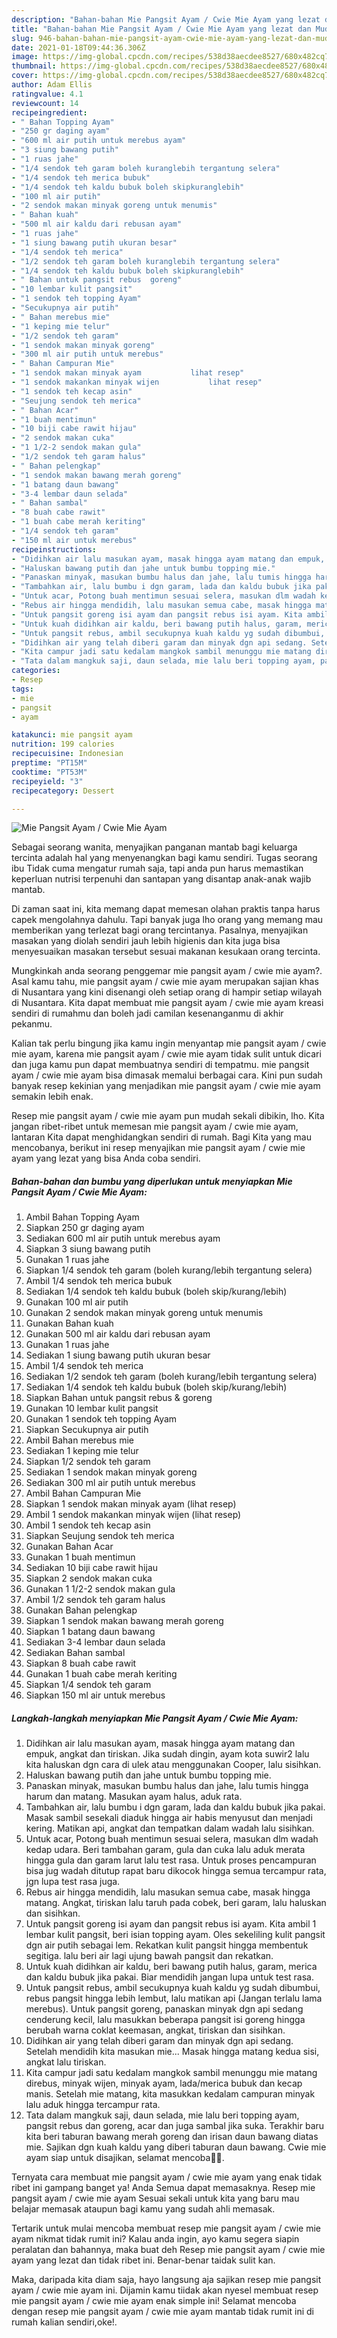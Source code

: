 ```yaml
---
description: "Bahan-bahan Mie Pangsit Ayam / Cwie Mie Ayam yang lezat dan Mudah Dibuat"
title: "Bahan-bahan Mie Pangsit Ayam / Cwie Mie Ayam yang lezat dan Mudah Dibuat"
slug: 946-bahan-bahan-mie-pangsit-ayam-cwie-mie-ayam-yang-lezat-dan-mudah-dibuat
date: 2021-01-18T09:44:36.306Z
image: https://img-global.cpcdn.com/recipes/538d38aecdee8527/680x482cq70/mie-pangsit-ayam-cwie-mie-ayam-foto-resep-utama.jpg
thumbnail: https://img-global.cpcdn.com/recipes/538d38aecdee8527/680x482cq70/mie-pangsit-ayam-cwie-mie-ayam-foto-resep-utama.jpg
cover: https://img-global.cpcdn.com/recipes/538d38aecdee8527/680x482cq70/mie-pangsit-ayam-cwie-mie-ayam-foto-resep-utama.jpg
author: Adam Ellis
ratingvalue: 4.1
reviewcount: 14
recipeingredient:
- " Bahan Topping Ayam"
- "250 gr daging ayam"
- "600 ml air putih untuk merebus ayam"
- "3 siung bawang putih"
- "1 ruas jahe"
- "1/4 sendok teh garam boleh kuranglebih tergantung selera"
- "1/4 sendok teh merica bubuk"
- "1/4 sendok teh kaldu bubuk boleh skipkuranglebih"
- "100 ml air putih"
- "2 sendok makan minyak goreng untuk menumis"
- " Bahan kuah"
- "500 ml air kaldu dari rebusan ayam"
- "1 ruas jahe"
- "1 siung bawang putih ukuran besar"
- "1/4 sendok teh merica"
- "1/2 sendok teh garam boleh kuranglebih tergantung selera"
- "1/4 sendok teh kaldu bubuk boleh skipkuranglebih"
- " Bahan untuk pangsit rebus  goreng"
- "10 lembar kulit pangsit"
- "1 sendok teh topping Ayam"
- "Secukupnya air putih"
- " Bahan merebus mie"
- "1 keping mie telur"
- "1/2 sendok teh garam"
- "1 sendok makan minyak goreng"
- "300 ml air putih untuk merebus"
- " Bahan Campuran Mie"
- "1 sendok makan minyak ayam           lihat resep"
- "1 sendok makankan minyak wijen           lihat resep"
- "1 sendok teh kecap asin"
- "Seujung sendok teh merica"
- " Bahan Acar"
- "1 buah mentimun"
- "10 biji cabe rawit hijau"
- "2 sendok makan cuka"
- "1 1/2-2 sendok makan gula"
- "1/2 sendok teh garam halus"
- " Bahan pelengkap"
- "1 sendok makan bawang merah goreng"
- "1 batang daun bawang"
- "3-4 lembar daun selada"
- " Bahan sambal"
- "8 buah cabe rawit"
- "1 buah cabe merah keriting"
- "1/4 sendok teh garam"
- "150 ml air untuk merebus"
recipeinstructions:
- "Didihkan air lalu masukan ayam, masak hingga ayam matang dan empuk, angkat dan tiriskan. Jika sudah dingin, ayam kota suwir2 lalu kita haluskan dgn cara di ulek atau menggunakan Cooper, lalu sisihkan."
- "Haluskan bawang putih dan jahe untuk bumbu topping mie."
- "Panaskan minyak, masukan bumbu halus dan jahe, lalu tumis hingga harum dan matang. Masukan ayam halus, aduk rata."
- "Tambahkan air, lalu bumbu i dgn garam, lada dan kaldu bubuk jika pakai. Masak sambil sesekali diaduk hingga air habis menyusut dan menjadi kering. Matikan api, angkat dan tempatkan dalam wadah lalu sisihkan."
- "Untuk acar, Potong buah mentimun sesuai selera, masukan dlm wadah kedap udara. Beri tambahan garam, gula dan cuka lalu aduk merata hingga gula dan garam larut lalu test rasa. Untuk proses pencampuran bisa jug wadah ditutup rapat baru dikocok hingga semua tercampur rata, jgn lupa test rasa juga."
- "Rebus air hingga mendidih, lalu masukan semua cabe, masak hingga matang. Angkat, tiriskan lalu taruh pada cobek, beri garam, lalu haluskan dan sisihkan."
- "Untuk pangsit goreng isi ayam dan pangsit rebus isi ayam. Kita ambil 1 lembar kulit pangsit, beri isian topping ayam. Oles sekeliling kulit pangsit dgn air putih sebagai lem. Rekatkan kulit pangsit hingga membentuk segitiga. lalu beri air lagi ujung bawah pangsit dan rekatkan."
- "Untuk kuah didihkan air kaldu, beri bawang putih halus, garam, merica dan kaldu bubuk jika pakai. Biar mendidih jangan lupa untuk test rasa."
- "Untuk pangsit rebus, ambil secukupnya kuah kaldu yg sudah dibumbui, rebus pangsit hingga lebih lembut, lalu matikan api (Jangan terlalu lama merebus). Untuk pangsit goreng, panaskan minyak dgn api sedang cenderung kecil, lalu masukkan beberapa pangsit isi goreng hingga berubah warna coklat keemasan, angkat, tiriskan dan sisihkan."
- "Didihkan air yang telah diberi garam dan minyak dgn api sedang. Setelah mendidih kita masukan mie... Masak hingga matang kedua sisi, angkat lalu tiriskan."
- "Kita campur jadi satu kedalam mangkok sambil menunggu mie matang direbus, minyak wijen, minyak ayam, lada/merica bubuk dan kecap manis. Setelah mie matang, kita masukkan kedalam campuran minyak lalu aduk hingga tercampur rata."
- "Tata dalam mangkuk saji, daun selada, mie lalu beri topping ayam, pangsit rebus dan goreng, acar dan juga sambal jika suka. Terakhir baru kita beri taburan bawang merah goreng dan irisan daun bawang diatas mie. Sajikan dgn kuah kaldu yang diberi taburan daun bawang. Cwie mie ayam siap untuk disajikan, selamat mencoba🙏🥰."
categories:
- Resep
tags:
- mie
- pangsit
- ayam

katakunci: mie pangsit ayam 
nutrition: 199 calories
recipecuisine: Indonesian
preptime: "PT15M"
cooktime: "PT53M"
recipeyield: "3"
recipecategory: Dessert

---
```



![Mie Pangsit Ayam / Cwie Mie Ayam](https://img-global.cpcdn.com/recipes/538d38aecdee8527/680x482cq70/mie-pangsit-ayam-cwie-mie-ayam-foto-resep-utama.jpg)

Sebagai seorang wanita, menyajikan panganan mantab bagi keluarga tercinta adalah hal yang menyenangkan bagi kamu sendiri. Tugas seorang ibu Tidak cuma mengatur rumah saja, tapi anda pun harus memastikan keperluan nutrisi terpenuhi dan santapan yang disantap anak-anak wajib mantab.

Di zaman  saat ini, kita memang dapat memesan olahan praktis tanpa harus capek mengolahnya dahulu. Tapi banyak juga lho orang yang memang mau memberikan yang terlezat bagi orang tercintanya. Pasalnya, menyajikan masakan yang diolah sendiri jauh lebih higienis dan kita juga bisa menyesuaikan masakan tersebut sesuai makanan kesukaan orang tercinta. 



Mungkinkah anda seorang penggemar mie pangsit ayam / cwie mie ayam?. Asal kamu tahu, mie pangsit ayam / cwie mie ayam merupakan sajian khas di Nusantara yang kini disenangi oleh setiap orang di hampir setiap wilayah di Nusantara. Kita dapat membuat mie pangsit ayam / cwie mie ayam kreasi sendiri di rumahmu dan boleh jadi camilan kesenanganmu di akhir pekanmu.

Kalian tak perlu bingung jika kamu ingin menyantap mie pangsit ayam / cwie mie ayam, karena mie pangsit ayam / cwie mie ayam tidak sulit untuk dicari dan juga kamu pun dapat membuatnya sendiri di tempatmu. mie pangsit ayam / cwie mie ayam bisa dimasak memalui berbagai cara. Kini pun sudah banyak resep kekinian yang menjadikan mie pangsit ayam / cwie mie ayam semakin lebih enak.

Resep mie pangsit ayam / cwie mie ayam pun mudah sekali dibikin, lho. Kita jangan ribet-ribet untuk memesan mie pangsit ayam / cwie mie ayam, lantaran Kita dapat menghidangkan sendiri di rumah. Bagi Kita yang mau mencobanya, berikut ini resep menyajikan mie pangsit ayam / cwie mie ayam yang lezat yang bisa Anda coba sendiri.

<!--inarticleads1-->

##### Bahan-bahan dan bumbu yang diperlukan untuk menyiapkan Mie Pangsit Ayam / Cwie Mie Ayam:

1. Ambil  Bahan Topping Ayam
1. Siapkan 250 gr daging ayam
1. Sediakan 600 ml air putih untuk merebus ayam
1. Siapkan 3 siung bawang putih
1. Gunakan 1 ruas jahe
1. Siapkan 1/4 sendok teh garam (boleh kurang/lebih tergantung selera)
1. Ambil 1/4 sendok teh merica bubuk
1. Sediakan 1/4 sendok teh kaldu bubuk (boleh skip/kurang/lebih)
1. Gunakan 100 ml air putih
1. Gunakan 2 sendok makan minyak goreng untuk menumis
1. Gunakan  Bahan kuah
1. Gunakan 500 ml air kaldu dari rebusan ayam
1. Gunakan 1 ruas jahe
1. Sediakan 1 siung bawang putih ukuran besar
1. Ambil 1/4 sendok teh merica
1. Sediakan 1/2 sendok teh garam (boleh kurang/lebih tergantung selera)
1. Sediakan 1/4 sendok teh kaldu bubuk (boleh skip/kurang/lebih)
1. Siapkan  Bahan untuk pangsit rebus &amp; goreng
1. Gunakan 10 lembar kulit pangsit
1. Gunakan 1 sendok teh topping Ayam
1. Siapkan Secukupnya air putih
1. Ambil  Bahan merebus mie
1. Sediakan 1 keping mie telur
1. Siapkan 1/2 sendok teh garam
1. Sediakan 1 sendok makan minyak goreng
1. Sediakan 300 ml air putih untuk merebus
1. Ambil  Bahan Campuran Mie
1. Siapkan 1 sendok makan minyak ayam           (lihat resep)
1. Ambil 1 sendok makankan minyak wijen           (lihat resep)
1. Ambil 1 sendok teh kecap asin
1. Siapkan Seujung sendok teh merica
1. Gunakan  Bahan Acar
1. Gunakan 1 buah mentimun
1. Sediakan 10 biji cabe rawit hijau
1. Siapkan 2 sendok makan cuka
1. Gunakan 1 1/2-2 sendok makan gula
1. Ambil 1/2 sendok teh garam halus
1. Gunakan  Bahan pelengkap
1. Siapkan 1 sendok makan bawang merah goreng
1. Siapkan 1 batang daun bawang
1. Sediakan 3-4 lembar daun selada
1. Sediakan  Bahan sambal
1. Siapkan 8 buah cabe rawit
1. Gunakan 1 buah cabe merah keriting
1. Siapkan 1/4 sendok teh garam
1. Siapkan 150 ml air untuk merebus




<!--inarticleads2-->

##### Langkah-langkah menyiapkan Mie Pangsit Ayam / Cwie Mie Ayam:

1. Didihkan air lalu masukan ayam, masak hingga ayam matang dan empuk, angkat dan tiriskan. Jika sudah dingin, ayam kota suwir2 lalu kita haluskan dgn cara di ulek atau menggunakan Cooper, lalu sisihkan.
1. Haluskan bawang putih dan jahe untuk bumbu topping mie.
1. Panaskan minyak, masukan bumbu halus dan jahe, lalu tumis hingga harum dan matang. Masukan ayam halus, aduk rata.
1. Tambahkan air, lalu bumbu i dgn garam, lada dan kaldu bubuk jika pakai. Masak sambil sesekali diaduk hingga air habis menyusut dan menjadi kering. Matikan api, angkat dan tempatkan dalam wadah lalu sisihkan.
1. Untuk acar, Potong buah mentimun sesuai selera, masukan dlm wadah kedap udara. Beri tambahan garam, gula dan cuka lalu aduk merata hingga gula dan garam larut lalu test rasa. Untuk proses pencampuran bisa jug wadah ditutup rapat baru dikocok hingga semua tercampur rata, jgn lupa test rasa juga.
1. Rebus air hingga mendidih, lalu masukan semua cabe, masak hingga matang. Angkat, tiriskan lalu taruh pada cobek, beri garam, lalu haluskan dan sisihkan.
1. Untuk pangsit goreng isi ayam dan pangsit rebus isi ayam. Kita ambil 1 lembar kulit pangsit, beri isian topping ayam. Oles sekeliling kulit pangsit dgn air putih sebagai lem. Rekatkan kulit pangsit hingga membentuk segitiga. lalu beri air lagi ujung bawah pangsit dan rekatkan.
1. Untuk kuah didihkan air kaldu, beri bawang putih halus, garam, merica dan kaldu bubuk jika pakai. Biar mendidih jangan lupa untuk test rasa.
1. Untuk pangsit rebus, ambil secukupnya kuah kaldu yg sudah dibumbui, rebus pangsit hingga lebih lembut, lalu matikan api (Jangan terlalu lama merebus). Untuk pangsit goreng, panaskan minyak dgn api sedang cenderung kecil, lalu masukkan beberapa pangsit isi goreng hingga berubah warna coklat keemasan, angkat, tiriskan dan sisihkan.
1. Didihkan air yang telah diberi garam dan minyak dgn api sedang. Setelah mendidih kita masukan mie... Masak hingga matang kedua sisi, angkat lalu tiriskan.
1. Kita campur jadi satu kedalam mangkok sambil menunggu mie matang direbus, minyak wijen, minyak ayam, lada/merica bubuk dan kecap manis. Setelah mie matang, kita masukkan kedalam campuran minyak lalu aduk hingga tercampur rata.
1. Tata dalam mangkuk saji, daun selada, mie lalu beri topping ayam, pangsit rebus dan goreng, acar dan juga sambal jika suka. Terakhir baru kita beri taburan bawang merah goreng dan irisan daun bawang diatas mie. Sajikan dgn kuah kaldu yang diberi taburan daun bawang. Cwie mie ayam siap untuk disajikan, selamat mencoba🙏🥰.




Ternyata cara membuat mie pangsit ayam / cwie mie ayam yang enak tidak ribet ini gampang banget ya! Anda Semua dapat memasaknya. Resep mie pangsit ayam / cwie mie ayam Sesuai sekali untuk kita yang baru mau belajar memasak ataupun bagi kamu yang sudah ahli memasak.

Tertarik untuk mulai mencoba membuat resep mie pangsit ayam / cwie mie ayam nikmat tidak rumit ini? Kalau anda ingin, ayo kamu segera siapin peralatan dan bahannya, maka buat deh Resep mie pangsit ayam / cwie mie ayam yang lezat dan tidak ribet ini. Benar-benar taidak sulit kan. 

Maka, daripada kita diam saja, hayo langsung aja sajikan resep mie pangsit ayam / cwie mie ayam ini. Dijamin kamu tiidak akan nyesel membuat resep mie pangsit ayam / cwie mie ayam enak simple ini! Selamat mencoba dengan resep mie pangsit ayam / cwie mie ayam mantab tidak rumit ini di rumah kalian sendiri,oke!.

